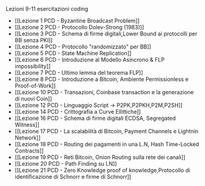 Lezioni 9-11 esercitazioni coding

- [[Lezione 1 PCD - Byzantine Broadcast Problem]] 
- [[Lezione 2 PCD - Protocollo Dolev-Strong (1983)]]
- [[Lezione 3 PCD - Schema di firme digitali,Lower Bound ai protocolli per BB senza PKI]]
- [[Lezione 4 PCD - Protocollo "randomizzato" per BB]]
- [[Lezione 5 PCD - State Machine Replication]]
- [[Lezione 6 PCD - Introduzione al Modello Asincrono & FLP impossibility]]
- [[Lezione 7 PCD - Ultimo lemma del teorema FLP]]
- [[Lezione 8 PCD - Introduzione a Bitcoin, Ambiente Permissionless e Proof-of-Work]]
- [[Lezione 10 PCD - Transazioni, Coinbase transaction e la generazione di nuovi Coin]]
- [[Lezione 12 PCD - Linguaggio Script -> P2PK,P2PKH,P2M,P2SH]]
- [[Lezione 14 PCD - Crittografia a Curve Ellittiche]]
- [[Lezione 16 PCD - Schema di firme digitali ECDSA, Segregated Witness]]
- [[Lezione 17 PCD - La scalabilità di Bitcoin, Payment Channels e Lightnin Network]]
- [[Lezione 18 PCD - Routing dei pagamenti in una L.N, Hash Time-Locked Contracts]]
- [[Lezione 19 PCD - Reti Bitcoin, Onion Routing sulla rete dei canali]]
- [[Lezione 20 PCD - Path Finding su LN]]
- [[Lezione 21 PCD - Zero Knowledge proof of knowledge,Protocollo di identificazione di Schnorr e firme di Schnorr]]

